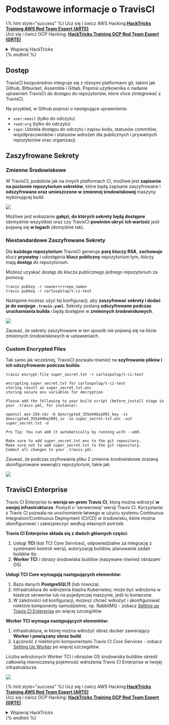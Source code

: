 # Podstawowe informacje o TravisCI

{% hint style="success" %}
Ucz się i ćwicz AWS Hacking:<img src="/.gitbook/assets/image.png" alt="" data-size="line">[**HackTricks Training AWS Red Team Expert (ARTE)**](https://training.hacktricks.xyz/courses/arte)<img src="/.gitbook/assets/image.png" alt="" data-size="line">\
Ucz się i ćwicz GCP Hacking: <img src="/.gitbook/assets/image (2).png" alt="" data-size="line">[**HackTricks Training GCP Red Team Expert (GRTE)**<img src="/.gitbook/assets/image (2).png" alt="" data-size="line">](https://training.hacktricks.xyz/courses/grte)

<details>

<summary>Wspieraj HackTricks</summary>

* Sprawdź [**plany subskrypcji**](https://github.com/sponsors/carlospolop)!
* **Dołącz do** 💬 [**grupy Discord**](https://discord.gg/hRep4RUj7f) lub [**grupy telegram**](https://t.me/peass) lub **śledź** nas na **Twitterze** 🐦 [**@hacktricks\_live**](https://twitter.com/hacktricks\_live)**.**
* **Dziel się trikami hakerskimi, przesyłając PR-y do** [**HackTricks**](https://github.com/carlospolop/hacktricks) i [**HackTricks Cloud**](https://github.com/carlospolop/hacktricks-cloud) repozytoriów na githubie.

</details>
{% endhint %}

## Dostęp

TravisCI bezpośrednio integruje się z różnymi platformami git, takimi jak Github, Bitbucket, Assembla i Gitlab. Poprosi użytkownika o nadanie uprawnień TravisCI do dostępu do repozytoriów, które chce zintegrować z TravisCI.

Na przykład, w Github poprosi o następujące uprawnienia:

* `user:email` (tylko do odczytu)
* `read:org` (tylko do odczytu)
* `repo`: Udziela dostępu do odczytu i zapisu kodu, statusów commitów, współpracowników i statusów wdrożeń dla publicznych i prywatnych repozytoriów oraz organizacji.

## Zaszyfrowane Sekrety

### Zmienne Środowiskowe

W TravisCI, podobnie jak na innych platformach CI, możliwe jest **zapisanie na poziomie repozytorium sekretów**, które będą zapisane zaszyfrowane i **odszyfrowane oraz umieszczone w zmiennej środowiskowej** maszyny wykonującej build.

![](<../../.gitbook/assets/image (203).png>)

Możliwe jest wskazanie **gałęzi, do których sekrety będą dostępne** (domyślnie wszystkie) oraz czy TravisCI **powinien ukryć ich wartość** jeśli pojawią się **w logach** (domyślnie tak).

### Niestandardowe Zaszyfrowane Sekrety

Dla **każdego repozytorium** TravisCI generuje **parę kluczy RSA**, **zachowuje** klucz **prywatny** i udostępnia **klucz publiczny** repozytorium tym, którzy mają **dostęp** do repozytorium.

Możesz uzyskać dostęp do klucza publicznego jednego repozytorium za pomocą:
```
travis pubkey -r <owner>/<repo_name>
travis pubkey -r carlospolop/t-ci-test
```
Następnie możesz użyć tej konfiguracji, aby **zaszyfrować sekrety i dodać je do swojego `.travis.yaml`**. Sekrety zostaną **odszyfrowane podczas uruchamiania builda** i będą dostępne w **zmiennych środowiskowych**.

![](<../../.gitbook/assets/image (139).png>)

Zauważ, że sekrety zaszyfrowane w ten sposób nie pojawią się na liście zmiennych środowiskowych w ustawieniach.

### Custom Encrypted Files

Tak samo jak wcześniej, TravisCI pozwala również na **szyfrowanie plików i ich odszyfrowanie podczas builda**:
```
travis encrypt-file super_secret.txt -r carlospolop/t-ci-test

encrypting super_secret.txt for carlospolop/t-ci-test
storing result as super_secret.txt.enc
storing secure env variables for decryption

Please add the following to your build script (before_install stage in your .travis.yml, for instance):

openssl aes-256-cbc -K $encrypted_355e94ba1091_key -iv $encrypted_355e94ba1091_iv -in super_secret.txt.enc -out super_secret.txt -d

Pro Tip: You can add it automatically by running with --add.

Make sure to add super_secret.txt.enc to the git repository.
Make sure not to add super_secret.txt to the git repository.
Commit all changes to your .travis.yml.
```
Zauważ, że podczas szyfrowania pliku 2 zmienne środowiskowe zostaną skonfigurowane wewnątrz repozytorium, takie jak:

![](<../../.gitbook/assets/image (170).png>)

## TravisCI Enterprise

Travis CI Enterprise to **wersja on-prem Travis CI**, którą można wdrożyć **w swojej infrastrukturze**. Pomyśl o 'serwerowej' wersji Travis CI. Korzystanie z Travis CI pozwala na uruchomienie łatwego w użyciu systemu Continuous Integration/Continuous Deployment (CI/CD) w środowisku, które można skonfigurować i zabezpieczyć według własnych potrzeb.

**Travis CI Enterprise składa się z dwóch głównych części:**

1. Usługi **TCI** (lub TCI Core Services), odpowiedzialne za integrację z systemami kontroli wersji, autoryzację buildów, planowanie zadań buildów itp.
2. **Worker TCI** i obrazy środowiska buildów (nazywane również obrazami OS).

**Usługi TCI Core wymagają następujących elementów:**

1. Baza danych **PostgreSQL11** (lub nowsza).
2. Infrastruktura do wdrożenia klastra Kubernetes; może być wdrożona w klastrze serwerów lub na pojedynczej maszynie, jeśli to konieczne.
3. W zależności od konfiguracji, możesz chcieć wdrożyć i skonfigurować niektóre komponenty samodzielnie, np. RabbitMQ - zobacz [Setting up Travis CI Enterprise](https://docs.travis-ci.com/user/enterprise/tcie-3.x-setting-up-travis-ci-enterprise/) po więcej szczegółów.

**Worker TCI wymaga następujących elementów:**

1. Infrastruktura, w której można wdrożyć obraz docker zawierający **Worker i powiązany obraz build**.
2. Łączność z niektórymi komponentami Travis CI Core Services - zobacz [Setting Up Worker](https://docs.travis-ci.com/user/enterprise/setting-up-worker/) po więcej szczegółów.

Liczba wdrożonych Worker TCI i obrazów OS środowiska buildów określi całkowitą równoczesną pojemność wdrożenia Travis CI Enterprise w twojej infrastrukturze.

![](<../../.gitbook/assets/image (199).png>)

{% hint style="success" %}
Ucz się i ćwicz AWS Hacking:<img src="/.gitbook/assets/image.png" alt="" data-size="line">[**HackTricks Training AWS Red Team Expert (ARTE)**](https://training.hacktricks.xyz/courses/arte)<img src="/.gitbook/assets/image.png" alt="" data-size="line">\
Ucz się i ćwicz GCP Hacking: <img src="/.gitbook/assets/image (2).png" alt="" data-size="line">[**HackTricks Training GCP Red Team Expert (GRTE)**<img src="/.gitbook/assets/image (2).png" alt="" data-size="line">](https://training.hacktricks.xyz/courses/grte)

<details>

<summary>Wspieraj HackTricks</summary>

* Sprawdź [**plany subskrypcji**](https://github.com/sponsors/carlospolop)!
* **Dołącz do** 💬 [**grupy Discord**](https://discord.gg/hRep4RUj7f) lub [**grupy telegram**](https://t.me/peass) lub **śledź** nas na **Twitterze** 🐦 [**@hacktricks\_live**](https://twitter.com/hacktricks\_live)**.**
* **Dziel się trikami hakerskimi, przesyłając PR-y do** [**HackTricks**](https://github.com/carlospolop/hacktricks) i [**HackTricks Cloud**](https://github.com/carlospolop/hacktricks-cloud) repozytoriów github.

</details>
{% endhint %}
